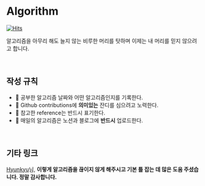 # Algorithm


[![Hits](https://hits.seeyoufarm.com/api/count/incr/badge.svg?url=https%3A%2F%2Fgithub.com%2Frlaehdgns217k%2FTIL&count_bg=%23C040F4&title_bg=%23FF7676&icon=mediafire.svg&icon_color=%23E7E7E7&title=TIL+hits&edge_flat=false)](https://hits.seeyoufarm.com)<br />

알고리즘을 아무리 해도 늘지 않는 비루한 머리를 탓하며 이제는 내 머리를 믿지 않으려고 합니다.


<br />

## 작성 규칙

- 📂 공부한 알고리즘 날짜와 어떤 알고리즘인지를 기록한다.
- 🚨 Github contributions에 **의미있는** 잔디를 심으려고 노력한다.
- 🔖 참고한 reference는 반드시 표기한다.
- 📝 매일의 알고리즘은 노션과 블로그에 **반드시** 업로드한다.

<br />

## 기타 링크

[Hyunkyu](https://github.com/codeFabian/TIL)님, **이렇게 알고리즘을 끊이지 않게 해주시고 기본 틀 잡는 데 많은 도움 주셨습니다. 정말 감사합니다.**

